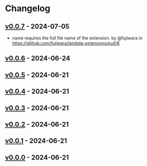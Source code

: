 # Changelog

## [v0.0.7](https://github.com/fujiwara/lambda-extensions/compare/v0.0.6...v0.0.7) - 2024-07-05
- name requires the full file name of the extension. by @fujiwara in https://github.com/fujiwara/lambda-extensions/pull/8

## [v0.0.6](https://github.com/fujiwara/lambda-extensions/compare/v0.0.5...v0.0.6) - 2024-06-24

## [v0.0.5](https://github.com/fujiwara/lambda-extensions/compare/v0.0.4...v0.0.5) - 2024-06-21

## [v0.0.4](https://github.com/fujiwara/lambda-extensions/compare/v0.0.3...v0.0.4) - 2024-06-21

## [v0.0.3](https://github.com/fujiwara/lambda-extensions/compare/v0.0.2...v0.0.3) - 2024-06-21

## [v0.0.2](https://github.com/fujiwara/lambda-extensions/compare/v0.0.1...v0.0.2) - 2024-06-21

## [v0.0.1](https://github.com/fujiwara/lambda-extensions/compare/v0.0.0...v0.0.1) - 2024-06-21

## [v0.0.0](https://github.com/fujiwara/lambda-extensions/commits/v0.0.0) - 2024-06-21

